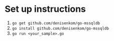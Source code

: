 # Set up instructions 

1. `go get github.com/denisenkom/go-mssqldb`
1. `go install github.com/denisenkom/go-mssqldb`
1. `go run <your_sample>.go`
